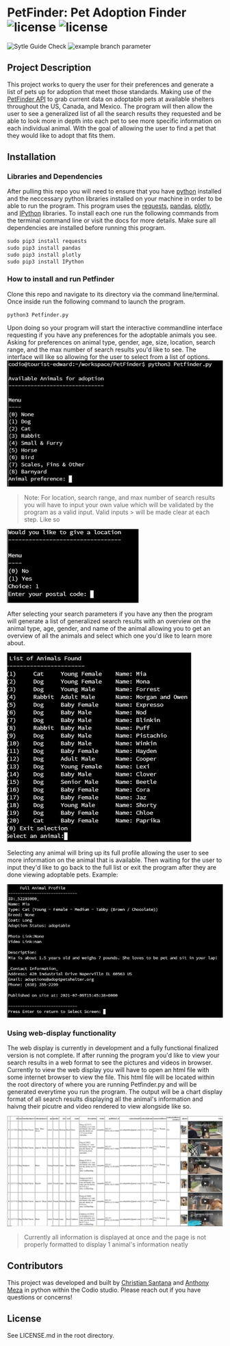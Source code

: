 # PetFinder: Pet Adoption Finder ![license](https://img.shields.io/static/v1?label=license&message=MIT&color=red) ![license](https://img.shields.io/static/v1?label=Python&message=3.6.9&color=yellow&labelColor=blue)
![Sytle Guide Check](https://github.com/csantana1121/PetFinder/actions/workflows/github-style-checker.yaml/badge.svg) ![example branch parameter](https://github.com/csantana1121/PetFinder/actions/workflows/github-petfinder-tests.yaml/badge.svg)

## Project Description

This project works to query the user for their preferences and generate a list of pets up for adoption that meet those standards. Making use of the [PetFinder API](https://www.petfinder.com/developers/v2/docs/) to grab current data on adoptable pets at available shelters throughout the US, Canada, and Mexico. The program will then allow the user to see a generalized list of all the search results they requested and be able to look more in depth into each pet to see more specific information on each individual animal. With the goal of allowing the user to find a pet that they would like to adopt that fits them.

## Installation
### Libraries and Dependencies
After pulling this repo you will need to ensure that you have [python](https://www.python.org/downloads/) installed and the neccessary python libraries installed on your machine in order to be able to run the program. This program uses the [requests](https://docs.python-requests.org/en/master/), [pandas](https://pandas.pydata.org/), [plotly](https://plotly.com/python/), and [IPython](https://ipython.readthedocs.io/en/stable/index.html) libraries. To install each one run the following commands from the terminal command line or visit the docs for more details. Make sure all dependencies are installed before running this program.
```
sudo pip3 install requests
sudo pip3 install pandas
sudo pip3 install plotly
sudo pip3 install IPython
```
### How to install and run Petfinder
Clone this repo and navigate to its directory via the command line/terminal. Once inside run the following command to launch the program.
```
python3 Petfinder.py
```
Upon doing so your program will start the interactive commandline interface requesting if you have any preferences for the adoptable animals you see. Asking for preferences on animal type, gender, age, size, location, search range, and the max number of search results you'd like to see. The interface will like so allowing for the user to select from a list of options.
![Available Animals](https://github.com/csantana1121/PetFinder/blob/master/data/images/Petfinderstartup.jpg?raw=true)
> Note: For location, search range, and max number of search results you will have to input your own value which will be validated by the program as a valid input. Valid inputs > will be made clear at each step. Like so
> 
![Location](https://github.com/csantana1121/PetFinder/blob/master/data/images/Petfinderpostalcode.jpg?raw=true)

After selecting your search parameters if you have any then the program will generate a list of generalized search results with an overview on the animal type, age, gender, and name of the animal allowing you to get an overview of all the animals and select which one you'd like to learn more about. 

![Overview](https://github.com/csantana1121/PetFinder/blob/master/data/images/Petfinderoverview.jpg?raw=true)

Selecting any animal will bring up its full profile allowing the user to see more information on the animal that is available. Then waiting for the user to input they'd like to go back to the full list or exit the program after they are done viewing adoptable pets. Example:

![Profile](https://github.com/csantana1121/PetFinder/blob/master/data/images/Petfinderprofile.jpg?raw=true)

### Using web-display functionality

The web display is currently in development and a fully functional finalized version is not complete. If after running the program you'd like to view your search results in a web format to see the pictures and videos in browser. Currently to view the web display you will have to open an html file with some internet browser to view the file. This html file will be located within the root directory of where you are running Petfinder.py and will be generated everytime you run the program. The output will be a chart display format of all search results displaying all the animal's information and haivng their picutre and video rendered to view alongside like so.

![Web-dispay](https://github.com/csantana1121/PetFinder/blob/master/data/images/Petfinderhtml.jpg?raw=true)
> Currently all information is displayed at once and the page is not properly formatted to display 1 animal's information neatly
## Contributors
This project was developed and built by [Christian Santana](https://github.com/csantana1121) and [Anthony Meza](https://github.com/abmeza) in python within the Codio studio. Please reach out if you have questions or concerns!
## License
See LICENSE.md in the root directory.
